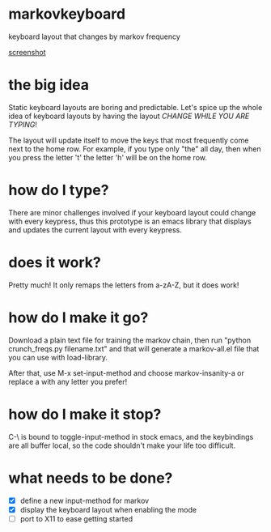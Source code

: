# markovkeyboard
keyboard layout that changes by markov frequency

[screenshot](screenshot.png)

# the big idea
Static keyboard layouts are boring and predictable. Let's spice up the whole idea of keyboard layouts by having the layout *CHANGE WHILE YOU ARE TYPING*!

The layout will update itself to move the keys that most frequently come next to the home row.
For example, if you type only "the" all day, then when you press the letter 't' the letter 'h' will be on the home row.

# how do I type?
There are minor challenges involved if your keyboard layout could change with every keypress, thus this prototype is an emacs library that displays and updates the current layout with every keypress.


# does it work?

Pretty much! It only remaps the letters from a-zA-Z, but it does work!

# how do I make it go?

Download a plain text file for training the markov chain, then run "python crunch_freqs.py filename.txt" and that will generate a markov-all.el file that you can use with load-library.

After that, use M-x set-input-method and choose markov-insanity-a or replace a with any letter you prefer!

# how do I make it stop?

C-\ is bound to toggle-input-method in stock emacs, and the keybindings are all buffer local, so the code shouldn't make your life too difficult.

# what needs to be done?

- [X] define a new input-method for markov
- [X] display the keyboard layout when enabling the mode
- [ ] port to X11 to ease getting started
